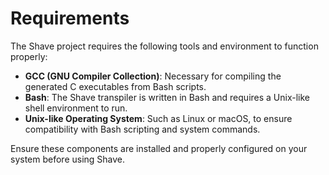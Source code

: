 # Requirements

The Shave project requires the following tools and environment to function properly:

- **GCC (GNU Compiler Collection)**: Necessary for compiling the generated C executables from Bash scripts.
- **Bash**: The Shave transpiler is written in Bash and requires a Unix-like shell environment to run.
- **Unix-like Operating System**: Such as Linux or macOS, to ensure compatibility with Bash scripting and system commands.

Ensure these components are installed and properly configured on your system before using Shave.
